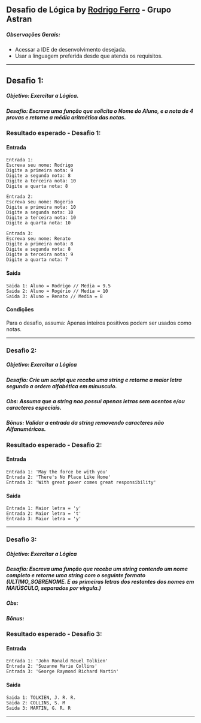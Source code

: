 ## Desafio de Lógica by [Rodrigo Ferro](https://github.com/RodrigoferroBR) - Grupo Astran
##### Observações Gerais:
+ Acessar a IDE de desenvolvimento desejada.
+ Usar a linguagem preferida desde que atenda os requisitos.
---
## Desafio 1:
##### Objetivo: Exercitar a Lógica.
##### Desafio: Escreva uma função que solicita o Nome do Aluno, e a nota de 4 provas e retorne a média aritmética das notas.

### Resultado esperado - Desafio 1:
#### Entrada

```console
Entrada 1:
Escreva seu nome: Rodrigo
Digite a primeira nota: 9
Digite a segunda nota: 8
Digite a terceira nota: 10
Digite a quarta nota: 8

Entrada 2:
Escreva seu nome: Rogerio
Digite a primeira nota: 10
Digite a segunda nota: 10
Digite a terceira nota: 10
Digite a quarta nota: 10

Entrada 3:
Escreva seu nome: Renato
Digite a primeira nota: 8
Digite a segunda nota: 8
Digite a terceira nota: 9
Digite a quarta nota: 7
```

#### Saida
```console
Saida 1: Aluno = Rodrigo // Media = 9.5
Saida 2: Aluno = Rogério // Media = 10
Saida 3: Aluno = Renato // Media = 8
```

#### Condições

Para o desafio, assuma:
Apenas inteiros positivos podem ser usados como notas.

---

### Desafio 2:
##### Objetivo: Exercitar a Lógica
##### Desafio: Crie um script que receba uma string e retorne a maior letra segundo a ordem alfabética em minusculo.
##### Obs: Assuma que a string nao possui apenas letras sem acentos e/ou caracteres especiais.
##### Bônus: Validar a entrada da string removendo caracteres não Alfanuméricos.

### Resultado esperado - Desafio 2:
#### Entrada

```console
Entrada 1: 'May the force be with you'
Entrada 2: 'There's No Place Like Home'
Entrada 3: 'With great power comes great responsibility'
```

#### Saida
```console
Entrada 1: Maior letra = 'y'
Entrada 2: Maior letra = 't'
Entrada 3: Maior letra = 'y'
```
---

### Desafio 3:
##### Objetivo: Exercitar a Lógica
##### Desafio: Escreva uma função que receba um string contendo um nome completo e retorne uma string com o seguinte formato (ULTIMO_SOBRENOME. E as primeiras letras dos restantes dos nomes em MAIÚSCULO, separados por virgula.)
##### Obs: 
##### Bônus: 

### Resultado esperado - Desafio 3:
#### Entrada

```console
Entrada 1: 'John Ronald Reuel Tolkien'
Entrada 2: 'Suzanne Marie Collins'
Entrada 3: 'George Raymond Richard Martin'
```

#### Saida
```console
Saida 1: TOLKIEN, J. R. R.
Saida 2: COLLINS, S. M
Saida 3: MARTIN, G. R. R
```
---




